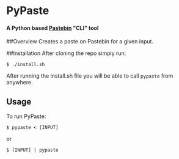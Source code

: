 # PyPaste
#### A Python based [Pastebin](https://pastebin.com/) "CLI" tool

##Overview
Creates a paste on Pastebin for a given input. 

##Installation
After cloning the repo simply run:

```
$ ./install.sh
```

After running the install.sh file you will be able to call ```pypaste``` from anywhere.

## Usage
To run PyPaste:

```
$ pypaste < [INPUT]
```
or
```
$ [INPUT] | pypaste
``` 
